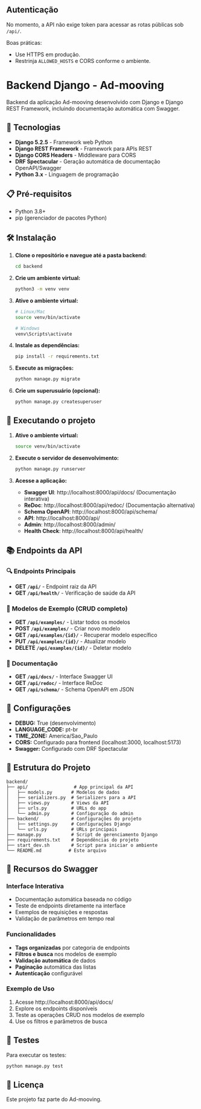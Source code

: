 ## Autenticação

No momento, a API não exige token para acessar as rotas públicas sob `/api/`.

Boas práticas:

- Use HTTPS em produção.
- Restrinja `ALLOWED_HOSTS` e CORS conforme o ambiente.
# Backend Django - Ad-mooving

Backend da aplicação Ad-mooving desenvolvido com Django e Django REST Framework, incluindo documentação automática com Swagger.

## 🚀 Tecnologias

- **Django 5.2.5** - Framework web Python
- **Django REST Framework** - Framework para APIs REST
- **Django CORS Headers** - Middleware para CORS
- **DRF Spectacular** - Geração automática de documentação OpenAPI/Swagger
- **Python 3.x** - Linguagem de programação

## 📋 Pré-requisitos

- Python 3.8+
- pip (gerenciador de pacotes Python)

## 🛠️ Instalação

1. **Clone o repositório e navegue até a pasta backend:**
   ```bash
   cd backend
   ```

2. **Crie um ambiente virtual:**
   ```bash
   python3 -m venv venv
   ```

3. **Ative o ambiente virtual:**
   ```bash
   # Linux/Mac
   source venv/bin/activate
   
   # Windows
   venv\Scripts\activate
   ```

4. **Instale as dependências:**
   ```bash
   pip install -r requirements.txt
   ```

5. **Execute as migrações:**
   ```bash
   python manage.py migrate
   ```

6. **Crie um superusuário (opcional):**
   ```bash
   python manage.py createsuperuser
   ```

## 🚀 Executando o projeto

1. **Ative o ambiente virtual:**
   ```bash
   source venv/bin/activate
   ```

2. **Execute o servidor de desenvolvimento:**
   ```bash
   python manage.py runserver
   ```

3. **Acesse a aplicação:**
   - **Swagger UI**: http://localhost:8000/api/docs/ (Documentação interativa)
   - **ReDoc**: http://localhost:8000/api/redoc/ (Documentação alternativa)
   - **Schema OpenAPI**: http://localhost:8000/api/schema/
   - **API**: http://localhost:8000/api/
   - **Admin**: http://localhost:8000/admin/
   - **Health Check**: http://localhost:8000/api/health/

## 📚 Endpoints da API

### 🔍 **Endpoints Principais**
- **GET `/api/`** - Endpoint raiz da API
- **GET `/api/health/`** - Verificação de saúde da API

### 📝 **Modelos de Exemplo (CRUD completo)**
- **GET `/api/examples/`** - Listar todos os modelos
- **POST `/api/examples/`** - Criar novo modelo
- **GET `/api/examples/{id}/`** - Recuperar modelo específico
- **PUT `/api/examples/{id}/`** - Atualizar modelo
- **DELETE `/api/examples/{id}/`** - Deletar modelo

### 📖 **Documentação**
- **GET `/api/docs/`** - Interface Swagger UI
- **GET `/api/redoc/`** - Interface ReDoc
- **GET `/api/schema/`** - Schema OpenAPI em JSON

## 🔧 Configurações

- **DEBUG:** True (desenvolvimento)
- **LANGUAGE_CODE:** pt-br
- **TIME_ZONE:** America/Sao_Paulo
- **CORS:** Configurado para frontend (localhost:3000, localhost:5173)
- **Swagger:** Configurado com DRF Spectacular

## 📁 Estrutura do Projeto

```
backend/
├── api/                 # App principal da API
│   ├── models.py       # Modelos de dados
│   ├── serializers.py  # Serializers para a API
│   ├── views.py        # Views da API
│   ├── urls.py         # URLs do app
│   └── admin.py        # Configuração do admin
├── backend/            # Configurações do projeto
│   ├── settings.py     # Configurações Django
│   └── urls.py         # URLs principais
├── manage.py           # Script de gerenciamento Django
├── requirements.txt    # Dependências do projeto
├── start_dev.sh        # Script para iniciar o ambiente
└── README.md          # Este arquivo
```

## 🌟 **Recursos do Swagger**

### **Interface Interativa**
- Documentação automática baseada no código
- Teste de endpoints diretamente na interface
- Exemplos de requisições e respostas
- Validação de parâmetros em tempo real

### **Funcionalidades**
- **Tags organizadas** por categoria de endpoints
- **Filtros e busca** nos modelos de exemplo
- **Validação automática** de dados
- **Paginação** automática das listas
- **Autenticação** configurável

### **Exemplo de Uso**
1. Acesse http://localhost:8000/api/docs/
2. Explore os endpoints disponíveis
3. Teste as operações CRUD nos modelos de exemplo
4. Use os filtros e parâmetros de busca

## 🧪 Testes

Para executar os testes:
```bash
python manage.py test
```

## 📝 Licença

Este projeto faz parte do Ad-mooving. 